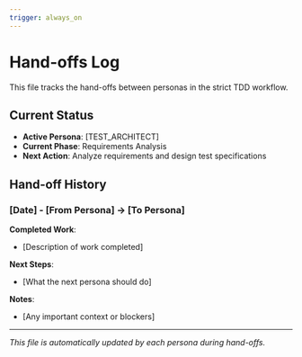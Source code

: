 ```yaml
---
trigger: always_on
---
```


# Hand-offs Log

This file tracks the hand-offs between personas in the strict TDD workflow.

## Current Status
- **Active Persona**: [TEST_ARCHITECT]
- **Current Phase**: Requirements Analysis
- **Next Action**: Analyze requirements and design test specifications

## Hand-off History

### [Date] - [From Persona] → [To Persona]
**Completed Work**:
- [Description of work completed]

**Next Steps**:
- [What the next persona should do]

**Notes**:
- [Any important context or blockers]

---

*This file is automatically updated by each persona during hand-offs.*

